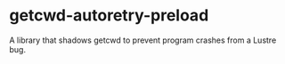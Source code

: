 # getcwd-autoretry-preload
A library that shadows getcwd to prevent program crashes from a Lustre bug.
